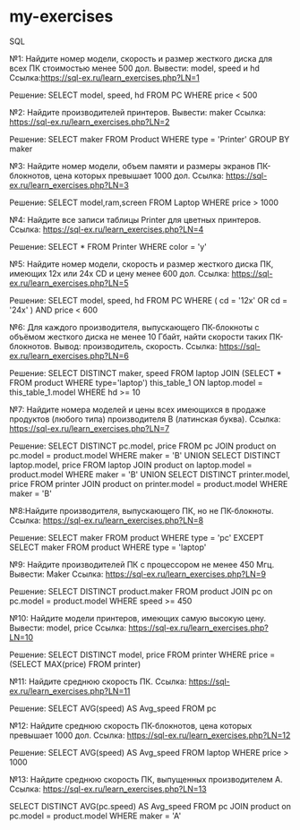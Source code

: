 # my-exercises
SQL

№1: Найдите номер модели, скорость и размер жесткого диска для всех ПК стоимостью менее 500 дол. Вывести: model, speed и hd
Ссылка:https://sql-ex.ru/learn_exercises.php?LN=1

Решение: SELECT model, speed, hd FROM PC WHERE price < 500

№2: Найдите производителей принтеров. Вывести: maker
Ссылка: https://sql-ex.ru/learn_exercises.php?LN=2

Решение: SELECT maker FROM Product WHERE type = 'Printer' GROUP BY maker

№3: Найдите номер модели, объем памяти и размеры экранов ПК-блокнотов, цена которых превышает 1000 дол.
Ссылка: https://sql-ex.ru/learn_exercises.php?LN=3

Решение: SELECT model,ram,screen FROM Laptop WHERE price > 1000

№4: Найдите все записи таблицы Printer для цветных принтеров.
Ссылка: https://sql-ex.ru/learn_exercises.php?LN=4

Решение: SELECT * FROM Printer WHERE color = 'y'

№5: Найдите номер модели, скорость и размер жесткого диска ПК, имеющих 12x или 24x CD и цену менее 600 дол.
Ссылка: https://sql-ex.ru/learn_exercises.php?LN=5

Решение: SELECT model, speed, hd FROM PC WHERE ( cd = '12x' OR cd = '24x' ) AND price < 600

№6: Для каждого производителя, выпускающего ПК-блокноты c объёмом жесткого диска не менее 10 Гбайт, найти скорости таких ПК-блокнотов. Вывод: производитель, скорость.
Ссылка: https://sql-ex.ru/learn_exercises.php?LN=6

Решение: SELECT DISTINCT maker, speed FROM laptop JOIN 
(SELECT * FROM product WHERE type='laptop')
this_table_1 ON laptop.model = this_table_1.model
WHERE hd >= 10

№7: Найдите номера моделей и цены всех имеющихся в продаже продуктов (любого типа) производителя B (латинская буква).
Ссылка: https://sql-ex.ru/learn_exercises.php?LN=7

Решение: SELECT DISTINCT pc.model, price FROM pc JOIN product on pc.model = product.model WHERE maker = 'B'
UNION 
SELECT DISTINCT laptop.model, price FROM laptop JOIN product on laptop.model = product.model WHERE maker = 'B'
UNION
SELECT DISTINCT printer.model, price FROM printer JOIN product on printer.model = product.model WHERE maker = 'B'

№8:Найдите производителя, выпускающего ПК, но не ПК-блокноты.
Ссылка: https://sql-ex.ru/learn_exercises.php?LN=8

Решение: SELECT maker FROM product WHERE type = 'pc'
EXCEPT
SELECT maker FROM product WHERE type = 'laptop'

№9: Найдите производителей ПК с процессором не менее 450 Мгц. Вывести: Maker
Ссылка: https://sql-ex.ru/learn_exercises.php?LN=9

Решение: SELECT DISTINCT product.maker FROM product JOIN pc on pc.model = product.model WHERE speed >= 450

№10: Найдите модели принтеров, имеющих самую высокую цену. Вывести: model, price
Ссылка: https://sql-ex.ru/learn_exercises.php?LN=10

Решение: SELECT DISTINCT model, price FROM printer
WHERE price = (SELECT MAX(price) FROM printer)

№11: Найдите среднюю скорость ПК.
Cсылка: https://sql-ex.ru/learn_exercises.php?LN=11

Решение: SELECT AVG(speed) AS Avg_speed FROM pc

№12: Найдите среднюю скорость ПК-блокнотов, цена которых превышает 1000 дол.
Cсылка: https://sql-ex.ru/learn_exercises.php?LN=12

Решение: SELECT AVG(speed) AS Avg_speed FROM laptop WHERE price > 1000

№13: Найдите среднюю скорость ПК, выпущенных производителем A.
Ссылка: https://sql-ex.ru/learn_exercises.php?LN=13

SELECT DISTINCT AVG(pc.speed) AS Avg_speed FROM pc JOIN product on pc.model = product.model WHERE maker = 'A'


